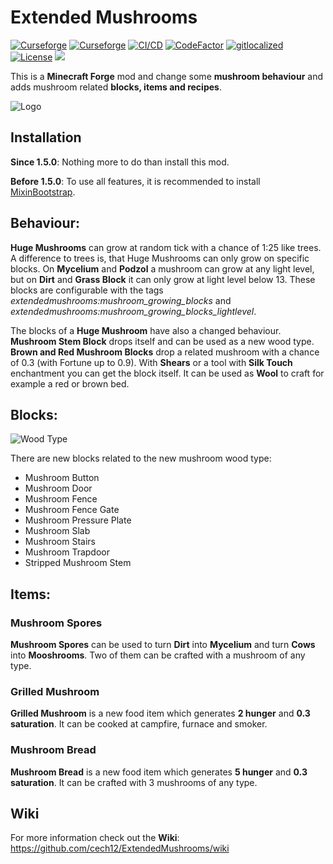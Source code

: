 # Extended Mushrooms

[![Curseforge](http://cf.way2muchnoise.eu/full_365507_downloads(0D0D0D-F16436-fff-010101-fff).svg)](https://www.curseforge.com/minecraft/mc-mods/extended-mushrooms)
[![Curseforge](http://cf.way2muchnoise.eu/versions/For%20MC_365507_all(0D0D0D-F16436-fff-010101).svg)](https://www.curseforge.com/minecraft/mc-mods/extended-mushrooms/files)
[![CI/CD](https://github.com/cech12/ExtendedMushrooms/actions/workflows/cicd-workflow.yml/badge.svg)](https://github.com/cech12/ExtendedMushrooms/actions/workflows/cicd-workflow.yml)
[![CodeFactor](https://www.codefactor.io/repository/github/cech12/extendedmushrooms/badge)](https://www.codefactor.io/repository/github/cech12/extendedmushrooms)
[![gitlocalized ](https://gitlocalize.com/repo/8144/whole_project/badge.svg)](https://gitlocalize.com/repo/8144/?utm_source=badge)
[![License](https://img.shields.io/github/license/cech12/ExtendedMushrooms)](http://opensource.org/licenses/MIT)
[![](https://img.shields.io/discord/752506676719910963.svg?style=flat&color=informational&logo=discord&label=Discord)](https://discord.gg/gRUFH5t)

This is a **Minecraft Forge** mod and change some **mushroom behaviour** and adds mushroom related **blocks, items and recipes**.

![Logo](material/store.png)

## Installation

**Since 1.5.0**: Nothing more to do than install this mod.

**Before 1.5.0**: To use all features, it is recommended to install [MixinBootstrap](https://www.curseforge.com/minecraft/mc-mods/mixinbootstrap).

## Behaviour:

**Huge Mushrooms** can grow at random tick with a chance of 1:25 like trees. A difference to trees is, that Huge Mushrooms can only grow on specific blocks. On **Mycelium** and **Podzol** a mushroom can grow at any light level, but on **Dirt** and **Grass Block** it can only grow at light level below 13. 
These blocks are configurable with the tags _extendedmushrooms:mushroom_growing_blocks_ and _extendedmushrooms:mushroom_growing_blocks_lightlevel_.

The blocks of a **Huge Mushroom** have also a changed behaviour. **Mushroom Stem Block** drops itself and can be used as a new wood type. **Brown and Red Mushroom Blocks** drop a related mushroom with a chance of 0.3 (with Fortune up to 0.9). With **Shears** or a tool with **Silk Touch** enchantment you can get the block itself. It can be used as **Wool** to craft for example a red or brown bed.

## Blocks:

![Wood Type](material/wood.png)

There are new blocks related to the new mushroom wood type:
* Mushroom Button
* Mushroom Door
* Mushroom Fence
* Mushroom Fence Gate
* Mushroom Pressure Plate
* Mushroom Slab
* Mushroom Stairs
* Mushroom Trapdoor
* Stripped Mushroom Stem

## Items:

### Mushroom Spores

**Mushroom Spores** can be used to turn **Dirt** into **Mycelium** and turn **Cows** into **Mooshrooms**. Two of them can be crafted with a mushroom of any type.

### Grilled Mushroom

**Grilled Mushroom** is a new food item which generates **2 hunger** and **0.3 saturation**. It can be cooked at campfire, furnace and smoker.

### Mushroom Bread

**Mushroom Bread** is a new food item which generates **5 hunger** and **0.3 saturation**. It can be crafted with 3 mushrooms of any type.

## Wiki

For more information check out the **Wiki**: https://github.com/cech12/ExtendedMushrooms/wiki
